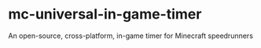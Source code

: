# mc-universal-in-game-timer
An open-source, cross-platform, in-game timer for Minecraft speedrunners
